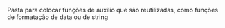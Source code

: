 Pasta para colocar funções de auxilio que são reutilizadas, como funções de formatação de data ou de string